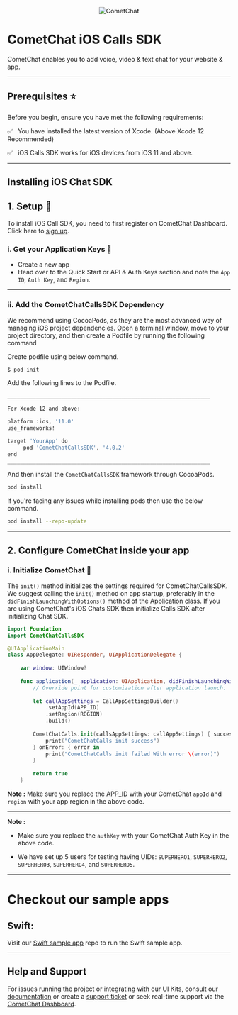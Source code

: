<p align="center">
  <img alt="CometChat" src="https://assets.cometchat.io/website/images/logos/banner.png">
</p>


# CometChat iOS Calls SDK

CometChat enables you to add voice, video & text chat for your website & app.
___

## Prerequisites :star:

Before you begin, ensure you have met the following requirements:

✅ &nbsp; You have installed the latest version of Xcode. (Above Xcode 12 Recommended)

✅ &nbsp; iOS Calls SDK works for iOS devices from iOS 11 and above.

___

## Installing iOS Chat SDK 

## 1. Setup  :wrench:

To install iOS Call SDK, you need to first register on CometChat Dashboard. Click here to [sign up](https://app.cometchat.com/login).

### i. Get your Application Keys :key:

* Create a new app
* Head over to the Quick Start or API & Auth Keys section and note the `App ID`, `Auth Key`,  and  `Region`.
---

### ii. Add the CometChatCallsSDK Dependency


We recommend using CocoaPods, as they are the most advanced way of managing iOS project dependencies. Open a terminal window, move to your project directory, and then create a Podfile by running the following command


Create podfile using below command.

```bash
$ pod init
```
Add the following lines to the Podfile.

```bash
________________________________________________________________

For Xcode 12 and above:

platform :ios, '11.0'
use_frameworks!

target 'YourApp' do
     pod 'CometChatCallsSDK', '4.0.2'
end
________________________________________________________________


```
And then install the `CometChatCallsSDK` framework through CocoaPods.

```bash
pod install
```

If you're facing any issues while installing pods then use the below command. 


```bash
pod install --repo-update
```

___

## 2. Configure CometChat inside your app

### i. Initialize CometChat :star2:

The `init()` method initializes the settings required for CometChatCallsSDK. We suggest calling the `init()` method on app startup, preferably in the `didFinishLaunchingWithOptions()` method of the Application class. If you are using CometChat's iOS Chats SDK then initialize Calls SDK after initializing Chat SDK. 

```swift
import Foundation
import CometChatCallsSDK

@UIApplicationMain
class AppDelegate: UIResponder, UIApplicationDelegate {
    
    var window: UIWindow?
    
    func application(_ application: UIApplication, didFinishLaunchingWithOptions launchOptions: [UIApplication.LaunchOptionsKey: Any]?) -> Bool {
        // Override point for customization after application launch.
        
        let callAppSettings = CallAppSettingsBuilder()
            .setAppId(APP_ID)
            .setRegion(REGION)
            .build()
        
        CometChatCalls.init(callsAppSettings: callAppSettings) { success in
            print("CometChatCalls init success")
        } onError: { error in
            print("CometChatCalls init failed With error \(error)")
        }
        
        return true
    }
```
**Note :**
Make sure you replace the APP_ID with your CometChat `appId` and `region` with your app region in the above code.

___

**Note :** </br>
* Make sure you replace the `authKey` with your CometChat Auth Key in the above code.

* We have set up 5 users for testing having UIDs: `SUPERHERO1`, `SUPERHERO2`, `SUPERHERO3`, `SUPERHERO4`, and `SUPERHERO5`.

---

# Checkout our sample apps

## Swift: 
Visit our [Swift sample app](https://github.com/cometchat/cometchat-sample-app-ios) repo to run the Swift sample app.

---


## Help and Support
For issues running the project or integrating with our UI Kits, consult our [documentation](https://www.cometchat.com/docs/react-uikit/integration) or create a [support ticket](https://help.cometchat.com/hc/en-us) or seek real-time support via the [CometChat Dashboard](https://app.cometchat.com/).
